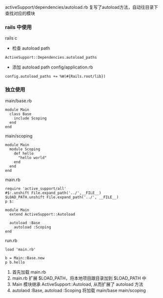 activeSupport/dependencies/autoload.rb 复写了autoload方法，自动往目录下查找对应的模块

### rails 中使用

rails c

* 检查 autoload path
```
ActiveSupport::Dependencies.autoload_paths
```

* 添加 autoload path
config/application.rb
```
config.autoload_paths += %W(#{Rails.root/lib})
```

### 独立使用

main/base.rb
```
module Main
  class Base
    include Scoping
  end
end
```

main/scoping
```
module Main
  module Scoping
    def hello
      "hello world"
    end
  end
end
```

main.rb
```
require 'active_support/all'
#$:.unshift File.expand_path('../',__FILE__)
$LOAD_PATH.unshift File.expand_path('../', __FILE__)
p $:

module Main
  extend ActiveSupport::Autoload

  autoload :Base
	autoload :Scoping
end

```


run.rb
```
load 'main.rb'

b = Main::Base.new
p b.hello
```

1. 首先加载 main.rb
2. main.rb 扩展 $LOAD_PATH，将本地项目跟目录加到 $LOAD_PATH 中
3. Main 模块继承 ActiveSupport::Autoload, 从而扩展了 autoload 方法
4. autolaod :Base, autoload :Scoping 将加载 main/base main/scoping 

